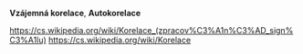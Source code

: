 
**Vzájemná korelace**, **Autokorelace** 

https://cs.wikipedia.org/wiki/Korelace_(zpracov%C3%A1n%C3%AD_sign%C3%A1lu)
https://cs.wikipedia.org/wiki/Korelace